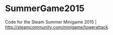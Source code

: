 # SummerGame2015
Code for the Steam Summer Minigame 2015 | http://steamcommunity.com/minigame/towerattack
